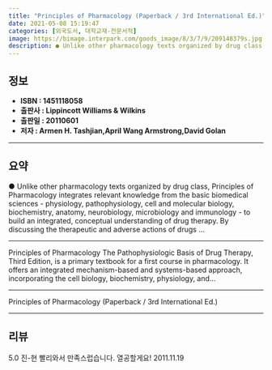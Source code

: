 ```yaml
---
title: "Principles of Pharmacology (Paperback / 3rd International Ed.)"
date: 2021-05-08 15:19:47
categories: [외국도서, 대학교재-전문서적]
image: https://bimage.interpark.com/goods_image/8/3/7/9/209148379s.jpg
description: ● Unlike other pharmacology texts organized by drug class, Principles of Pharmacology integrates relevant knowledge from the basic biomedical sciences - physio
---
```


## **정보**

- **ISBN : 1451118058**
- **출판사 : Lippincott Williams & Wilkins**
- **출판일 : 20110601**
- **저자 : Armen H. Tashjian,April Wang Armstrong,David Golan**

------



## **요약**

●  Unlike other pharmacology texts organized by drug class, Principles of Pharmacology integrates relevant knowledge from the basic biomedical sciences - physiology, pathophysiology, cell and molecular biology, biochemistry, anatomy, neurobiology, microbiology and immunology - to build an integrated, conceptual understanding of drug therapy. By discussing the therapeutic and adverse actions of drugs ...

------

Principles of Pharmacology The Pathophysiologic Basis of Drug Therapy, Third Edition, is a primary textbook for a first course in pharmacology. It offers an integrated mechanism-based and systems-based approach, incorporating the cell biology, biochemistry, physiology, and... 

------


Principles of Pharmacology (Paperback / 3rd International Ed.) 

------


## **리뷰** 

5.0 진-현 빨리와서 만족스럽습니다. 열공할게요! 2011.11.19 <br/>
